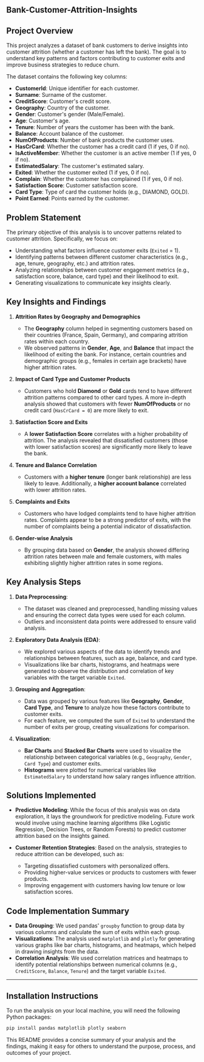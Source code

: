 ## Bank-Customer-Attrition-Insights

## Project Overview

This project analyzes a dataset of bank customers to derive insights into customer attrition (whether a customer has left the bank). The goal is to understand key patterns and factors contributing to customer exits and improve business strategies to reduce churn. 

The dataset contains the following key columns:
- **CustomerId**: Unique identifier for each customer.
- **Surname**: Surname of the customer.
- **CreditScore**: Customer's credit score.
- **Geography**: Country of the customer.
- **Gender**: Customer's gender (Male/Female).
- **Age**: Customer's age.
- **Tenure**: Number of years the customer has been with the bank.
- **Balance**: Account balance of the customer.
- **NumOfProducts**: Number of bank products the customer uses.
- **HasCrCard**: Whether the customer has a credit card (1 if yes, 0 if no).
- **IsActiveMember**: Whether the customer is an active member (1 if yes, 0 if no).
- **EstimatedSalary**: The customer's estimated salary.
- **Exited**: Whether the customer exited (1 if yes, 0 if no).
- **Complain**: Whether the customer has complained (1 if yes, 0 if no).
- **Satisfaction Score**: Customer satisfaction score.
- **Card Type**: Type of card the customer holds (e.g., DIAMOND, GOLD).
- **Point Earned**: Points earned by the customer.

## Problem Statement

The primary objective of this analysis is to uncover patterns related to customer attrition. Specifically, we focus on:
- Understanding what factors influence customer exits (`Exited` = 1).
- Identifying patterns between different customer characteristics (e.g., age, tenure, geography, etc.) and attrition rates.
- Analyzing relationships between customer engagement metrics (e.g., satisfaction score, balance, card type) and their likelihood to exit.
- Generating visualizations to communicate key insights clearly.

## Key Insights and Findings

1. **Attrition Rates by Geography and Demographics**
   - The **Geography** column helped in segmenting customers based on their countries (France, Spain, Germany), and comparing attrition rates within each country.
   - We observed patterns in **Gender**, **Age**, and **Balance** that impact the likelihood of exiting the bank. For instance, certain countries and demographic groups (e.g., females in certain age brackets) have higher attrition rates.

2. **Impact of Card Type and Customer Products**
   - Customers who hold **Diamond** or **Gold** cards tend to have different attrition patterns compared to other card types. A more in-depth analysis showed that customers with fewer **NumOfProducts** or no credit card (`HasCrCard = 0`) are more likely to exit.

3. **Satisfaction Score and Exits**
   - A **lower Satisfaction Score** correlates with a higher probability of attrition. The analysis revealed that dissatisfied customers (those with lower satisfaction scores) are significantly more likely to leave the bank.
   
4. **Tenure and Balance Correlation**
   - Customers with a **higher tenure** (longer bank relationship) are less likely to leave. Additionally, a **higher account balance** correlated with lower attrition rates.

5. **Complaints and Exits**
   - Customers who have lodged complaints tend to have higher attrition rates. Complaints appear to be a strong predictor of exits, with the number of complaints being a potential indicator of dissatisfaction.

6. **Gender-wise Analysis**
   - By grouping data based on **Gender**, the analysis showed differing attrition rates between male and female customers, with males exhibiting slightly higher attrition rates in some regions.

## Key Analysis Steps

1. **Data Preprocessing**:
   - The dataset was cleaned and preprocessed, handling missing values and ensuring the correct data types were used for each column.
   - Outliers and inconsistent data points were addressed to ensure valid analysis.

2. **Exploratory Data Analysis (EDA)**:
   - We explored various aspects of the data to identify trends and relationships between features, such as age, balance, and card type.
   - Visualizations like bar charts, histograms, and heatmaps were generated to observe the distribution and correlation of key variables with the target variable `Exited`.

3. **Grouping and Aggregation**:
   - Data was grouped by various features like **Geography**, **Gender**, **Card Type**, and **Tenure** to analyze how these factors contribute to customer exits.
   - For each feature, we computed the sum of `Exited` to understand the number of exits per group, creating visualizations for comparison.

4. **Visualization**:
   - **Bar Charts** and **Stacked Bar Charts** were used to visualize the relationship between categorical variables (e.g., `Geography`, `Gender`, `Card Type`) and customer exits.
   - **Histograms** were plotted for numerical variables like `EstimatedSalary` to understand how salary ranges influence attrition.

## Solutions Implemented

- **Predictive Modeling**: While the focus of this analysis was on data exploration, it lays the groundwork for predictive modeling. Future work would involve using machine learning algorithms (like Logistic Regression, Decision Trees, or Random Forests) to predict customer attrition based on the insights gained.

- **Customer Retention Strategies**: Based on the analysis, strategies to reduce attrition can be developed, such as:
  - Targeting dissatisfied customers with personalized offers.
  - Providing higher-value services or products to customers with fewer products.
  - Improving engagement with customers having low tenure or low satisfaction scores.

## Code Implementation Summary

- **Data Grouping**: We used pandas' `groupby` function to group data by various columns and calculate the sum of exits within each group.
- **Visualizations**: The analysis used `matplotlib` and `plotly` for generating various graphs like bar charts, histograms, and heatmaps, which helped in drawing insights from the data.
- **Correlation Analysis**: We used correlation matrices and heatmaps to identify potential relationships between numerical columns (e.g., `CreditScore`, `Balance`, `Tenure`) and the target variable `Exited`.

---

## Installation Instructions

To run the analysis on your local machine, you will need the following Python packages:

```bash
pip install pandas matplotlib plotly seaborn
```



This README provides a concise summary of your analysis and the findings, making it easy for others to understand the purpose, process, and outcomes of your project.
